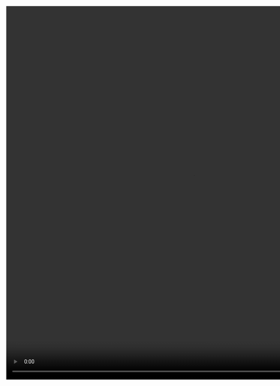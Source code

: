 <html>
<head>
<title>
Covid Vaccination Using Power BI
</title>
</head>
<body>
<video width="1000" height="1000" autoplay>
  <source src="Covid Vaccination Final.mp4" type="video/mp4">
Your browser does not support the video tag.
</video>
</body>
</html>
